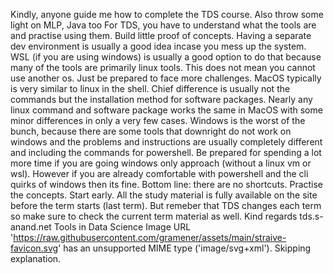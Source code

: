 Kindly, anyone guide me how to complete the TDS course. Also throw some light on MLP, Java too
For TDS, you have to understand what the tools are and practise using them. Build little proof of concepts. Having a separate dev environment is usually a good idea incase you mess up the system. WSL (if you are using windows) is usually a good option to do that because many of the tools are primarily linux tools. This does not mean you cannot use another os. Just be prepared to face more challenges. MacOS typically is very similar to linux in the shell. Chief difference is usually not the commands but the installation method for software packages. Nearly any linux command and software package works the same in MacOS with some minor differences in only a very few cases. Windows is the worst of the bunch, because there are some tools that downright do not work on windows and the problems and instructions are usually completely different and including the commands for powershell. Be prepared for spending a lot more time if you are going windows only approach (without a linux vm or wsl). However if you are already comfortable with powershell and the cli quirks of windows then its fine. Bottom line: there are no shortcuts. Practise the concepts. Start early. All the study material is fully available on the site before the term starts (last term). But remeber that TDS changes each term so make sure to check the current term material as well. Kind regards tds.s-anand.net Tools in Data Science
Image URL 'https://raw.githubusercontent.com/gramener/assets/main/straive-favicon.svg' has an unsupported MIME type ('image/svg+xml'). Skipping explanation.
